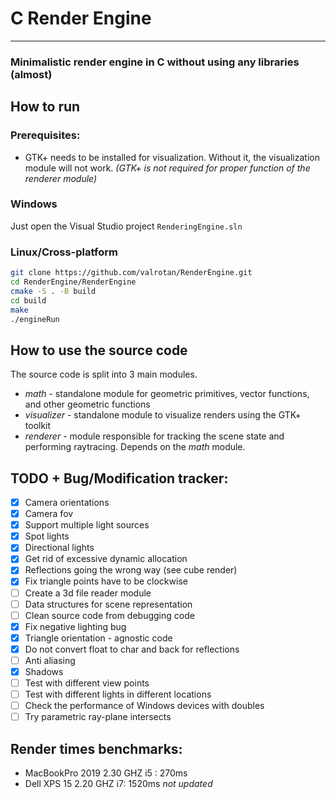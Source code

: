 # C Render Engine
---

### Minimalistic render engine in C without using any libraries (almost)

## How to run
### Prerequisites:
- GTK+ needs to be installed for visualization. Without it, the visualization module will not work.
*(GTK+ is not required for proper function of the renderer module)*
### Windows
Just open the Visual Studio project `RenderingEngine.sln`

### Linux/Cross-platform
```bash
git clone https://github.com/valrotan/RenderEngine.git
cd RenderEngine/RenderEngine
cmake -S . -B build
cd build
make
./engineRun
```

## How to use the source code
The source code is split into 3 main modules.
- *math* - standalone module for geometric primitives, vector functions, and other geometric functions
- *visualizer* - standalone module to visualize renders using the GTK+ toolkit
- *renderer* - module responsible for tracking the scene state and performing raytracing. Depends on the *math* module.


## TODO + Bug/Modification tracker:
- [x] Camera orientations
- [x] Camera fov
- [x] Support multiple light sources
- [x] Spot lights
- [x] Directional lights
- [x] Get rid of excessive dynamic allocation
- [x] Reflections going the wrong way (see cube render)
- [x] Fix triangle points have to be clockwise
- [ ] Create a 3d file reader module
- [ ] Data structures for scene representation
- [ ] Clean source code from debugging code
- [x] Fix negative lighting bug
- [x] Triangle orientation - agnostic code
- [x] Do not convert float to char and back for reflections
- [ ] Anti aliasing
- [x] Shadows
- [ ] Test with different view points
- [ ] Test with different lights in different locations
- [ ] Check the performance of Windows devices with doubles
- [ ] Try parametric ray-plane intersects

## Render times benchmarks:
- MacBookPro 2019 2.30 GHZ i5 : 270ms
- Dell XPS 15 2.20 GHZ i7: 1520ms *not updated*
